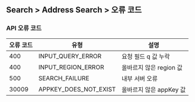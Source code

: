 ## Search > Address Search > 오류 코드

### API 오류 코드

| 오류 코드 | 유형 | 설명 |
| ----- | --- | --- |
| 400 | INPUT\_QUERY\_ERROR | 요청 필드 q 값 누락 |
| 400 | INPUT\_REGION\_ERROR | 올바르지 않은 region 값 |
| 500 | SEARCH_FAILURE | 내부 서버 오류 |
| 30009 | APPKEY\_DOES\_NOT\_EXIST | 올바르지 않은 appKey 값 |
